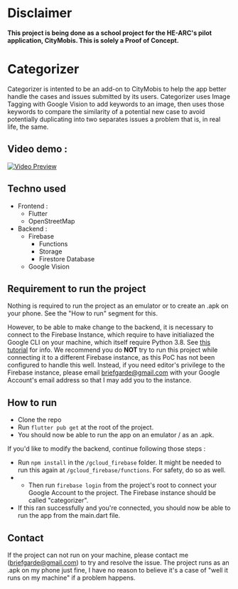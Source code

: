 # **Disclaimer**

**This project is being done as a school project for the HE-ARC's pilot application, CityMobis. This is solely a Proof of Concept.**

# Categorizer

Categorizer is intented to be an add-on to CityMobis to help the app better handle the cases and issues submitted by its users. Categorizer uses Image Tagging with Google Vision to add keywords to an image, then uses those keywords to compare the similarity of a potential new case to avoid potentially duplicating into two separates issues a problem that is, in real life, the same.

## Video demo : 

[![Video Preview](https://img.youtube.com/vi/w37hRG4S7EQ/0.jpg)](https://www.youtube.com/watch?v=w37hRG4S7EQ)


## Techno used 
- Frontend :
  - Flutter
  - OpenStreetMap
- Backend : 
  - Firebase
    - Functions
    - Storage
    - Firestore Database
  - Google Vision

## Requirement to run the project 
Nothing is required to run the project as an emulator or to create an .apk on your phone. See the "How to run" segment for this. 

However, to be able to make change to the backend, it is necessary to connect to the Firebase Instance, which require to have initialiazed the Google CLI on your machine, which itself require Python 3.8. See [this tutorial](https://cloud.google.com/sdk/docs/install) for info. 
We recommend you do **NOT** try to run this project while connecting it to a different Firebase instance, as this PoC has not been configured to handle this well. Instead, if you need editor's privilege to the Firebase instance, please email briefgarde@gmail.com with your Google Account's email address so that I may add you to the instance. 

## How to run
- Clone the repo
- Run `flutter pub get` at the root of the project. 
- You should now be able to run the app on an emulator / as an .apk. 

If you'd like to modify the backend, continue following those steps : 
- Run `npm install` in the `/gcloud_firebase` folder. It might be needed to run this again at `/gcloud_firebase/functions`. For safety, do so as well. 
- - Then run `firebase login` from the project's root to connect your Google Account to the project. The Firebase instance should be called "categorizer". 
- If this ran successfully and you're connected, you should now be able to run the app from the main.dart file.

## Contact
If the project can not run on your machine, please contact me (briefgarde@gmail.com) to try and resolve the issue. The project runs as an .apk on my phone just fine, I have no reason to believe it's a case of "well it runs on my machine" if a problem happens. 

 